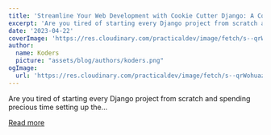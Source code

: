 ```yaml
---
title: 'Streamline Your Web Development with Cookie Cutter Django: A Comprehensive Review'
excerpt: 'Are you tired of starting every Django project from scratch and spending precious time setting up the...'
date: '2023-04-22'
coverImage: 'https://res.cloudinary.com/practicaldev/image/fetch/s--qrWohuaz--/c_imagga_scale,f_auto,fl_progressive,h_420,q_auto,w_1000/https://dev-to-uploads.s3.amazonaws.com/uploads/articles/gv5edwg8tkbzx1kvn54t.jpeg'
author:
  name: Koders
  picture: "assets/blog/authors/koders.png"
ogImage:
  url: 'https://res.cloudinary.com/practicaldev/image/fetch/s--qrWohuaz--/c_imagga_scale,f_auto,fl_progressive,h_420,q_auto,w_1000/https://dev-to-uploads.s3.amazonaws.com/uploads/articles/gv5edwg8tkbzx1kvn54t.jpeg'
---
```


Are you tired of starting every Django project from scratch and spending precious time setting up the...

[Read more](https://dev.to/rishitashaw/streamline-your-web-development-with-cookie-cutter-django-a-comprehensive-review-3elm)
